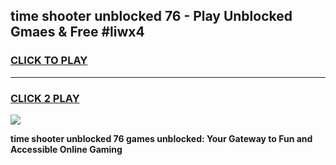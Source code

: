
## time shooter unblocked 76 - Play Unblocked Gmaes & Free #liwx4
<h3>
<a href="https://news.freeplayer.one?title=time_shooter_unblocked_76&ref=24F">CLICK TO PLAY</a></h3>
<hr>

<h3>
<a href="https://news.freeplayer.one?title=time_shooter_unblocked_76&ref=24F">CLICK 2 PLAY</a>
  
</h3>

<a href="https://news.freeplayer.one?title=time_shooter_unblocked_76&ref=24F/"><img src="https://clearcache.store/games.png"></a>


**time shooter unblocked 76 games unblocked: Your Gateway to Fun and Accessible Online Gaming**
